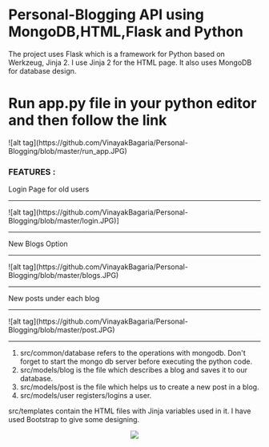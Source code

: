 # Personal-Blogging API using MongoDB,HTML,Flask and Python

The project uses Flask which is a framework for Python based on Werkzeug, Jinja 2. I use Jinja 2 for the HTML page.
It also uses MongoDB for database design.

<h1>Run app.py file in your python editor and then follow the link</h1>
![alt tag](https://github.com/VinayakBagaria/Personal-Blogging/blob/master/run_app.JPG)

<h3>FEATURES : </h3>
  Login Page for old users
  <hr/>
  ![alt tag](https://github.com/VinayakBagaria/Personal-Blogging/blob/master/login.JPG)]
  <hr/>
  New Blogs Option
  <hr/>
  ![alt tag](https://github.com/VinayakBagaria/Personal-Blogging/blob/master/blogs.JPG)
  <hr/>
  New posts under each blog
  <hr/>
  ![alt tag](https://github.com/VinayakBagaria/Personal-Blogging/blob/master/post.JPG)
  <hr/>
  
1. src/common/database refers to the operations with mongodb. Don't forget to start the mongo db server before executing the python code.
2. src/models/blog is the file which describes a blog and saves it to our database.
3. src/models/post is the file which helps us to create a new post in a blog.
4. src/models/user registers/logins a user.

src/templates contain the HTML files with Jinja variables used in it. I have used Bootstrap to give some designing.

<p align="center">
  <img src="C:\Users\bagariavinayak\Pictures\login.jpg" width="350"/>
</p>


